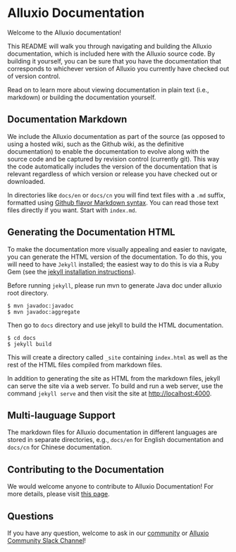 Alluxio Documentation
=====================

Welcome to the Alluxio documentation!

This README will walk you through navigating and building the Alluxio documentation, which is
included here with the Alluxio source code. By building it yourself, you can be sure that you have
the documentation that corresponds to whichever version of Alluxio you currently have checked out of
version control.

Read on to learn more about viewing documentation in plain text (i.e., markdown) or building the
documentation yourself.

## Documentation Markdown

We include the Alluxio documentation as part of the source (as opposed to using a hosted wiki, such
as the Github wiki, as the definitive documentation) to enable the documentation to evolve along
with the source code and be captured by revision control (currently git). This way the code
automatically includes the version of the documentation that is relevant regardless of which version
or release you have checked out or downloaded.

In directories like `docs/en` or `docs/cn` you will find text files with a `.md` suffix, formatted
using [Github flavor Markdown syntax](https://help.github.com/articles/basic-writing-and-formatting-syntax/).
You can read those text files directly if you want. Start with `index.md`.

## Generating the Documentation HTML

To make the documentation more visually appealing and easier to navigate, you can generate the HTML
version of the documentation. To do this, you will need to have `Jekyll` installed; the easiest
way to do this is via a Ruby Gem
(see the [jekyll installation instructions](http://jekyllrb.com/docs/installation/)).

Before running `jekyll`, please run mvn to generate Java doc under alluxio root directory.

```console
$ mvn javadoc:javadoc
$ mvn javadoc:aggregate
```

Then go to `docs` directory and use jekyll to build the HTML documentation.

```console
$ cd docs
$ jekyll build
```

This will create a directory called `_site` containing `index.html` as well as the rest of the
HTML files compiled from markdown files.

In addition to generating the site as HTML from the markdown files, jekyll can serve the site via
a web server. To build and run a web server, use the command `jekyll serve` and then visit the site
at [http://localhost:4000](http://localhost:4000).

## Multi-lauguage Support

The markdown files for Alluxio documentation in different languages are stored in separate
directories, e.g., `docs/en` for English documentation and `docs/cn` for Chinese documentation.

## Contributing to the Documentation

We would welcome anyone to contribute to Alluxio Documentation! For more details, please visit [this
page](https://docs.alluxio.io/os/user/stable/en/contributor/Contributor-Getting-Started.html).

## Questions

If you have any question, welcome to ask in our [community](https://www.alluxio.io/community/) or
[Alluxio Community Slack Channel](https://slackin.alluxio.io/)!


